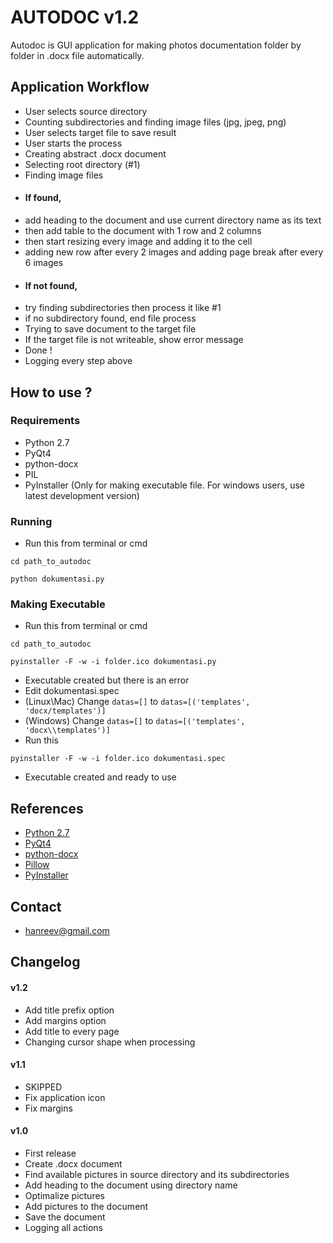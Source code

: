 # AUTODOC v1.2 #

Autodoc is GUI application for making photos documentation folder by folder in .docx file automatically.

## Application Workflow ##

* User selects source directory
* Counting subdirectories and finding image files (jpg, jpeg, png)
* User selects target file to save result
* User starts the process
* Creating abstract .docx document
* Selecting root directory (#1)
* Finding image files
* #### If found,
* add heading to the document and use current directory name as its text
* then add table to the document with 1 row and 2 columns
* then start resizing every image and adding it to the cell
* adding new row after every 2 images and adding page break after every 6 images
* #### If not found,
* try finding subdirectories then process it like #1
* if no subdirectory found, end file process
* Trying to save document to the target file
* If the target file is not writeable, show error message
* Done !
* Logging every step above

## How to use ? ##

### Requirements ###

* Python 2.7
* PyQt4
* python-docx
* PIL
* PyInstaller (Only for making executable file. For windows users, use latest development version)

### Running ###

* Run this from terminal or cmd
```
cd path_to_autodoc

python dokumentasi.py
```

### Making Executable ###

* Run this from terminal or cmd
```
cd path_to_autodoc

pyinstaller -F -w -i folder.ico dokumentasi.py
```
* Executable created but there is an error
* Edit dokumentasi.spec
* (Linux\Mac) Change ``` datas=[] ``` to ``` datas=[('templates', 'docx/templates')] ```
* (Windows) Change ``` datas=[] ``` to ``` datas=[('templates', 'docx\\templates')] ```
* Run this
```
pyinstaller -F -w -i folder.ico dokumentasi.spec
```
* Executable created and ready to use

## References ##

* [Python 2.7](https://docs.python.org/2/)
* [PyQt4](http://pyqt.sourceforge.net/Docs/PyQt4/index.html)
* [python-docx](https://python-docx.readthedocs.io/en/latest/)
* [Pillow](https://python-pillow.org/)
* [PyInstaller](http://www.pyinstaller.org/)

## Contact ##

* [hanreev@gmail.com](mailto:hanreev@gmail.com)

## Changelog ##

#### v1.2 ###

* Add title prefix option
* Add margins option
* Add title to every page
* Changing cursor shape when processing

#### v1.1 ###

* SKIPPED
* Fix application icon
* Fix margins

#### v1.0 ###

* First release
* Create .docx document
* Find available pictures in source directory and its subdirectories
* Add heading to the document using directory name
* Optimalize pictures
* Add pictures to the document
* Save the document
* Logging all actions
